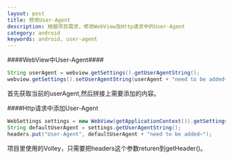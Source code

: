 ```yaml
---
layout: post
title: 修改User-Agent 
description: 根据项目需求，修改WebView及Http请求中的User-Agent
category: android
keywords: android, user-agent
---
```



####WebView中User-Agent####
```java
String userAgent = webview.getSettings().getUserAgentString();
webview.getSettings().setUserAgentString(userAgent + "need to be added~");
```
首先获取当前的userAgent,然后拼接上需要添加的内容。


####Http请求中添加User-Agent
```java
WebSettings settings = new WebView(getApplicationContext()).getSettings();
String defaultUserAgent = settings.getUserAgentString();
headers.put("User-Agent", defaultUserAgent + "need to be added~");
```
项目里使用的Volley，只需要把headers这个参数returen到getHeader()。
